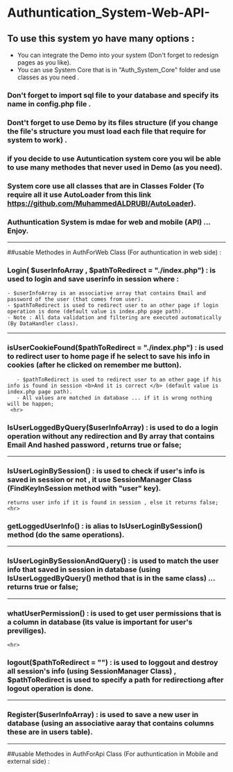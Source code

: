 # Authuntication_System-Web-API-

## To use this system yo have many options : 
- You can integrate the Demo into your system (Don't forget to redesign pages as you like).
- You can use System Core that is in "Auth_System_Core" folder and use classes as you need .

### Don't forget to import sql file to your database and specify its name in config.php file .
### Dont't forget to use Demo by its files structure (if you change the file's structure you must load each file that require for system to work) .
### if you decide to use Autuntication system core you wil be able to use many methodes that never used in Demo (as you need).
### System core use all classes that are in Classes Folder (To require all it use AutoLoader from this link https://github.com/MuhammedALDRUBI/AutoLoader).
### Authuntication System is mdae for web and mobile (API) ... Enjoy.

<hr>



##usable Methodes in AuthForWeb Class (For authuntication in web side) :

### Login( $userInfoArray , $pathToRedirect = "./index.php")  : is used to login and save userinfo in session where :
    - $userInfoArray is an associative array that contains Email and password of the user (that comes from user).
    - $pathToRedirect is used to redirect user to an other page if login operation is done (default value is index.php page path).
    - Note : All data validation and filtering are executed automatically (By DataHandler class). 
  <hr>
  
### isUserCookieFound($pathToRedirect = "./index.php") : is used to redirect user to home page if he select to save his info in cookies (after he clicked on remember me button).
       - $pathToRedirect is used to redirect user to an other page if his info is found in session <b>And it is correct </b> (default value is index.php page path).
       - All values are matched in database ... if it is wrong nothing will be happen;
     <hr>
     
### IsUserLoggedByQuery($userInfoArray) : is used to do a login operation without any redirection and <b>By array that contains Email And hashed password</b> , returns     true or false;
  <hr>
  
### IsUserLoginBySession() : is used to check if user's info is saved in session or not , it use SessionManager Class (FindKeyInSession method with "user" key).
    returns user info if it is found in session , else it returns false;
    <hr>
    
### getLoggedUserInfo() : is alias to IsUserLoginBySession() method (do the same operations).
  <hr>

### IsUserLoginBySessionAndQuery() : is used to match the user info that saved in session in database (using IsUserLoggedByQuery() method that is in the same class) ... returns true or false;

  <hr>
  
### whatUserPermission() : is used to get user permissions that is a column in database (its value is important for user's previliges).
    <hr>
    
### logout($pathToRedirect = "") : is used to loggout and destroy all session's info (using SessionManager Class) , $pathToRedirect is used to specify a path for  redirectiong after logout operation is done.
  <hr>
  
### Register($userInfoArray) : is used to save a new user in database (using an associative aaray that contains columns these are in users table).

<hr>

##usable Methodes in AuthForApi Class (For authuntication in Mobile and external side) :
